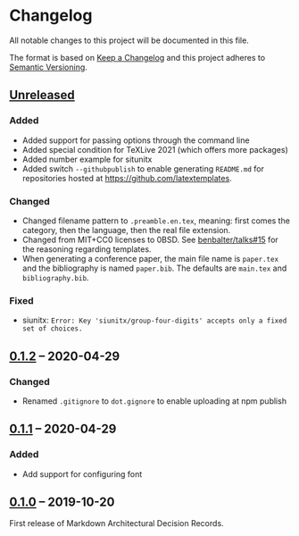 # Changelog

All notable changes to this project will be documented in this file.

The format is based on [Keep a Changelog](http://keepachangelog.com/)
and this project adheres to [Semantic Versioning](http://semver.org/).

## [Unreleased]

### Added

- Added support for passing options through the command line
- Added special condition for TeXLive 2021 (which offers more packages)
- Added number example for situnitx
- Added switch `--githubpublish` to enable generating `README.md` for repositories hosted at <https://github.com/latextemplates>.

### Changed

- Changed filename pattern to `.preamble.en.tex`, meaning: first comes the category, then the language, then the real file extension.
- Changed from MIT+CC0 licenses to 0BSD. See [benbalter/talks#15](https://github.com/benbalter/talks/issues/15#issuecomment-866607666) for the reasoning regarding templates.
- When generating a conference paper, the main file name is `paper.tex` and the bibliography is named `paper.bib`. The defaults are `main.tex` and `bibliography.bib`.

### Fixed

- siunitx: `Error: Key 'siunitx/group-four-digits' accepts only a fixed set of choices.`

## [0.1.2] – 2020-04-29

### Changed

- Renamed `.gitignore` to `dot.gignore` to enable uploading at npm publish

## [0.1.1] – 2020-04-29

### Added

- Add support for configuring font

## [0.1.0] – 2019-10-20

First release of Markdown Architectural Decision Records.

[Unreleased]: https://github.com/latextemplates/generator-latex-template/compare/0.1.2...master
[0.1.2]: https://github.com/latextemplates/generator-latex-template/compare/0.1.1...0.1.2
[0.1.1]: https://github.com/latextemplates/generator-latex-template/compare/0.1.0...0.1.1
[0.1.0]: https://github.com/latextemplates/generator-latex-template/releases/tag/0.1.0

<!-- markdownlint-disable-file MD013 MD024 CHANGELOG-RULE-003 -->
